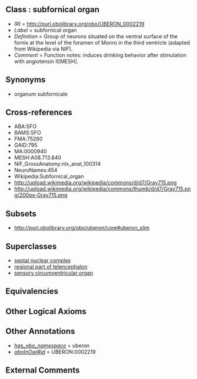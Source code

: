 
## Class : subfornical organ

 * *IRI* = http://purl.obolibrary.org/obo/UBERON_0002219
 * *Label* = subfornical organ
 * *Definition* = Group of neurons situated on the ventral surface of the fornix at the level of the foramen of Monro in the third ventricle (adapted from Wikipedia via NIF).
 * *Comment* = Function notes: induces drinking behavior after stimulation with angiotensin II[MESH].

## Synonyms

 * organum subfornicale

## Cross-references

 * ABA:SFO
 * BAMS:SFO
 * FMA:75260
 * GAID:795
 * MA:0000940
 * MESH:A08.713.840
 * NIF_GrossAnatomy:nlx_anat_100314
 * NeuroNames:454
 * Wikipedia:Subfornical_organ
 * http://upload.wikimedia.org/wikipedia/commons/d/d7/Gray715.png
 * http://upload.wikimedia.org/wikipedia/commons/thumb/d/d7/Gray715.png/200px-Gray715.png

## Subsets

 * http://purl.obolibrary.org/obo/uberon/core#uberon_slim

## Superclasses

 * [septal nuclear complex](../../UBERON/63/UBERON_0002663.md)
 * [regional part of telencephalon](../../UBERON/91/UBERON_0002791.md)
 * [sensory circumventricular organ](../../UBERON/35/UBERON_0010135.md)

## Equivalencies


## Other Logical Axioms


## Other Annotations

 * *[has_obo_namespace](../../ce/oboInOwl#hasOBONamespace.md)* = uberon
 * *[oboInOwl#id](../../id/oboInOwl#id.md)* = UBERON:0002219

## External Comments

